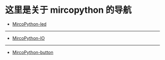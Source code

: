 # 这里是关于 mircopython 的导航

- [MircoPython-led](https://github.com/aJantes/MircoPython-led)
---
- [MircoPython-IO](https://github.com/aJantes/MircoPython-IO)
---
- [MircoPython-button](https://github.com/aJantes/MircoPython-button)